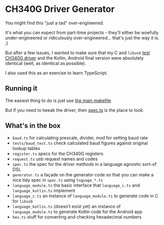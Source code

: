 # CH340G Driver Generator

You might find this "just a tad" over-engineered.

It's what you can expect from part-time projects - they'll either be woefully under-engineered
or ridiculously over-engineered... that's just the way it is. ;)

But after a few issues, I wanted to make sure that my C and `libusb`
[test CH340G driver](https://github.com/andy-preston/gpo-746-android/tree/android_ch340g_driver/ch340g/libusb_test)
and the Kotlin, Android final version were absolutely identical (well, as identical as possible).

I also used this as an exercise to learn TypeScript.

## Running it

The easiest thing to do is just use
[the main makefile](https://github.com/andy-preston/gpo-746-android/blob/android_ch340g_driver/Makefile)

But if you need to tweak the driver, then
[spec.ts](https://github.com/andy-preston/gpo-746-android/blob/android_ch340g_driver/ch340g/driver-spec/spec.ts)
is the place to look.

## What's in the box

* `baud.ts` for calculating prescale, divider, mod for setting baud rate
* `tests/baud_test.ts` check calculated baud figures against original lookup tables
* `register.ts` specs for the CH340G registers
* `request.ts` usb request names and codes
* `spec.ts` the spec for the driver methods in a language agnostic sort-of DSL
* `generator.ts` a façade on the generator code so that you can make
a nice tidy spec in `spec.ts` using `lnguage_*.ts`
* `language_module.ts` the basic interface that `language_c.ts`
and `language_kotlin.ts` implement
* `language_c.ts` an instance of `language_module.ts` to
generate code in C for `libusb`
* `language_kotlin.ts` (doesn't exist yet) an instance of `language_module.ts`
to generate Kotlin code for the Android app
* `hex.ts` stuff for converting and checking hexadecimal numbers

